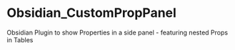 # Obsidian_CustomPropPanel
Obsidian Plugin to show Properties in a side panel - featuring nested Props in Tables
